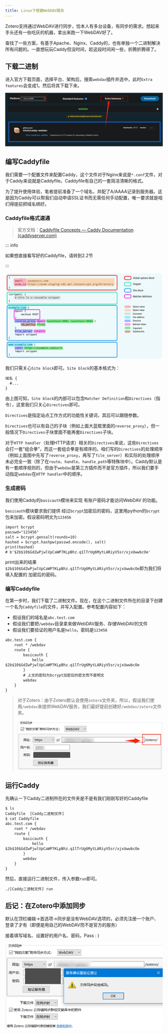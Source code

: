 ```yaml
---
title: Linux下搭建WebDAV服务
---
```


Zotero支持通过WebDAV进行同步，恰本人有多台设备，有同步的需求。想起来手头还有一些吃灰的机器，拿出来跑一下WebDAV好了。

查找了一些方案，有基于Apache、Nginx、Caddy的，也有单独一个二进制解决所有问题的。一直想玩玩Caddy但没时间，趁这段时间闲一些，折腾折腾得了。

## 下载二进制

进入官方下载页面，选择平台、架构后，搜索`webdav`插件并选中，此时`Extra features`会变成1。然后将其下载下来。

![screenshot_20231125093708](./linux_webdav.assets/screenshot_20231125093708.png)

## 编写Caddyfile

我们需要一个配置文件来配置Caddy，这个文件对于Nginx来说是`*.conf`文件，对于Caddy来说就是Caddyfile。Caddyfile有自己的一套简洁清晰的格式。

为了提升使用体验，笔者提前准备了一个域名，并配了A/AAAA记录到服务器。这是因为Caddy可以帮我们自动申请SSL证书而无需任何手动配置，唯一要求就是咱们得提前把域名绑好。

### Caddyfile格式速通

> 官方文档：[Caddyfile Concepts — Caddy Documentation (caddyserver.com)](https://caddyserver.com/docs/caddyfile/concepts)



::: info

如果想直接看写好的Caddyfile，请转到2.2节

:::

![Caddyfile structure](./linux_webdav.assets/caddyfile-visual.png)

我们只需关心`Site block`即可。`Site block`的基本格式为：

```
域名 {
  #...
}
```



由上图可知，`Site block`的内部可以包含`Matcher Definition`和`Directives`（指令），这里我们只关心`Directives`即可。

`Directives`是指定站点工作方式的功能性关键词，其后可以跟随参数。

`Directives`也可以有自己的子块（例如上面大蓝框里面的`reverse_proxy`），但一般情况下`Directives`子块里面不能再套`Directives`子块。

对于`HTTP handler`（处理HTTP请求）相关的`Directives`来说，这些`Directives`会打一套“组合拳”，而这一套组合拳是有顺序的。咱们写的`Directives`的处理顺序（例如上面图中先写了`reverse_proxy`，再写了`file_server`）和实际的处理顺序未必完全一致（除了在`route`、`handle`、`handle_path`等特殊块中）。Caddy默认是有一套顺序规则的，但由于`webdav`是第三方插件而不是官方插件，所以我们要手动指定`webdav`在`HTTP handler`中的顺序。

### 生成密码

我们使用Caddy的`basicauth`模块来实现 有账户密码才能访问WebDAV 的功能。

`basicauth`模块要求我们提供 经过`bcrypt`加密后的密码，这里用python的`bcrypt`包来加密。假设密码明文为`123456`

```
import bcrypt
passwd="123456"
salt = bcrypt.gensalt(rounds=10)
hashed = bcrypt.hashpw(passwd.encode(), salt)
print(hashed)
# b'$2b$10$GdZwPjwlVpCaWP7KLpBhz.q1lTrUg6MytLARiyV5sr/xjxUwwbcOe'
```

print出来的结果`$2b$10$GdZwPjwlVpCaWP7KLpBhz.q1lTrUg6MytLARiyV5sr/xjxUwwbcOe`即为我们将填入配置的 加密后的密码。

### 编写Caddyfile

在第一步时，我们下载了二进制文件。现在，在这个二进制文件所在的目录下创建一个名为`Caddyfile`的文件，并写入配置。参考配置内容如下：

- 假设我们的域名是`abc.test.com`
- 假设我们要把`/webdav`目录拿来做WebDAV服务、存储WebDAV的文件
- 假设我们要验证的用户名是`hello`，密码是`123456`

```
abc.test.com {
    root * /webdav
    route {
        basicauth {
            hello $2b$10$GdZwPjwlVpCaWP7KLpBhz.q1lTrUg6MytLARiyV5sr/xjxUwwbcOe
        }
        # 上文的密码为bcrypt加密后的密文而不是明文
        webdav
    }
}
```

> 对于Zotero：由于Zotero默认会使用`zotero`文件夹，所以，假设我们使用`/webdav`来提供WebDAV服务，我们最好提前创建好`/webdav/zotero`文件夹。
>
> ![screenshot_20231125125557](./linux_webdav.assets/screenshot_20231125125557.png)

## 运行Caddy

先确认一下Caddy二进制所在的文件夹是不是有我们刚刚写好的Caddyfile

```
$ ls
Caddyfile  [Caddy二进制文件]
$ cat Caddyfile
abc.test.com {
    root * /webdav
    route {
        basicauth {
            hello $2b$10$GdZwPjwlVpCaWP7KLpBhz.q1lTrUg6MytLARiyV5sr/xjxUwwbcOe
        }
        webdav
    }
}
```

然后，直接运行二进制文件，传入参数`run`即可。

```
./[Caddy二进制文件] run
```

## 后记：在Zotero中添加同步

默认在顶栏编辑→首选项→同步是没有WebDAV选项的，必须先注册一个账户、登录了才有（即便是用自己的WebDAV而不是官方的服务）

接着填写域名、设置好的用户名、密码，Pass : )

![screenshot_20231125130355](./linux_webdav.assets/screenshot_20231125130355.png)